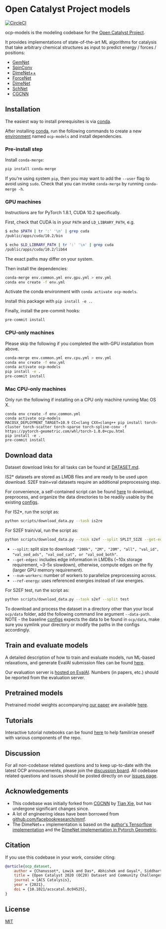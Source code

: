 # Open Catalyst Project models

[![CircleCI](https://circleci.com/gh/Open-Catalyst-Project/ocp.svg?style=shield)](https://circleci.com/gh/Open-Catalyst-Project/ocp)

ocp-models is the modeling codebase for the [Open Catalyst Project](https://opencatalystproject.org/).

It provides implementations of state-of-the-art ML algorithms for catalysis that
take arbitrary chemical structures as input to predict energy / forces / positions:

- [GemNet](https://arxiv.org/abs/2106.08903)
- [SpinConv](https://arxiv.org/abs/2106.09575)
- [DimeNet++](https://arxiv.org/abs/2011.14115)
- [ForceNet](https://arxiv.org/abs/2103.01436)
- [DimeNet](https://arxiv.org/abs/2003.03123)
- [SchNet](https://arxiv.org/abs/1706.08566)
- [CGCNN](https://link.aps.org/doi/10.1103/PhysRevLett.120.145301)

## Installation

The easiest way to install prerequisites is via [conda](https://conda.io/docs/index.html).

After installing [conda](http://conda.pydata.org/), run the following commands
to create a new [environment](https://conda.io/docs/user-guide/tasks/manage-environments.html)
named `ocp-models` and install dependencies.

### Pre-install step

Install `conda-merge`:
```bash
pip install conda-merge
```
If you're using system `pip`, then you may want to add the `--user` flag to avoid using `sudo`.
Check that you can invoke `conda-merge` by running `conda-merge -h`.

### GPU machines

Instructions are for PyTorch 1.8.1, CUDA 10.2 specifically.

First, check that CUDA is in your `PATH` and `LD_LIBRARY_PATH`, e.g.
```bash
$ echo $PATH | tr ':' '\n' | grep cuda
/public/apps/cuda/10.2/bin

$ echo $LD_LIBRARY_PATH | tr ':' '\n' | grep cuda
/public/apps/cuda/10.2/lib64
```

The exact paths may differ on your system.

Then install the dependencies:
```bash
conda-merge env.common.yml env.gpu.yml > env.yml
conda env create -f env.yml
```
Activate the conda environment with `conda activate ocp-models`.

Install this package with `pip install -e .`.

Finally, install the pre-commit hooks:
```bash
pre-commit install
```

### CPU-only machines

Please skip the following if you completed the with-GPU installation from above.

```bash
conda-merge env.common.yml env.cpu.yml > env.yml
conda env create -f env.yml
conda activate ocp-models
pip install -e .
pre-commit install
```

### Mac CPU-only machines

Only run the following if installing on a CPU only machine running Mac OS X.

```
conda env create -f env.common.yml
conda activate ocp-models
MACOSX_DEPLOYMENT_TARGET=10.9 CC=clang CXX=clang++ pip install torch-cluster torch-scatter torch-sparse torch-spline-conv -f https://pytorch-geometric.com/whl/torch-1.8.0+cpu.html
pip install -e .
pre-commit install
```

## Download data

Dataset download links for all tasks can be found at [DATASET.md](https://github.com/Open-Catalyst-Project/ocp/blob/master/DATASET.md).

IS2* datasets are stored as LMDB files and are ready to be used upon download.
S2EF train+val datasets require an additional preprocessing step.

For convenience, a self-contained script can be found [here](https://github.com/Open-Catalyst-Project/ocp/blob/master/scripts/download_data.py) to download, preprocess, and organize the data directories to be readily usable by the existing [configs](https://github.com/Open-Catalyst-Project/ocp/tree/master/configs).

For IS2*, run the script as:

```bash
python scripts/download_data.py --task is2re
```

For S2EF train/val, run the script as:

```bash
python scripts/download_data.py --task s2ef --split SPLIT_SIZE --get-edges --num-workers WORKERS --ref-energy
```

- `--split`: split size to download: `"200k", "2M", "20M", "all", "val_id", "val_ood_ads", "val_ood_cat", or "val_ood_both"`.
- `--get-edges`: includes edge information in LMDBs (~10x storage requirement, ~3-5x slowdown), otherwise, compute edges on the fly (larger GPU memory requirement).
- `--num-workers`: number of workers to parallelize preprocessing across.
- `--ref-energy`: uses referenced energies instead of raw energies.

For S2EF test, run the script as:
```bash
python scripts/download_data.py --task s2ef --split test
```

To download and process the dataset in a directory other than your local `ocp/data` folder, add the following command line argument `--data-path`. NOTE - the baseline [configs](https://github.com/Open-Catalyst-Project/ocp/tree/master/configs) expects the data to be found in `ocp/data`, make sure you symlink your directory or modify the paths in the configs accordingly.


## Train and evaluate models

A detailed description of how to train and evaluate models, run ML-based
relaxations, and generate EvalAI submission files can be found
[here](https://github.com/Open-Catalyst-Project/ocp/blob/master/TRAIN.md).

Our evaluation server is [hosted on EvalAI](https://eval.ai/web/challenges/challenge-page/712/overview).
Numbers (in papers, etc.) should be reported from the evaluation server.

## Pretrained models

Pretrained model weights accompanying [our paper](https://arxiv.org/abs/2010.09990) are available [here](https://github.com/Open-Catalyst-Project/ocp/blob/master/MODELS.md).

## Tutorials

Interactive tutorial notebooks can be found [here](https://github.com/Open-Catalyst-Project/ocp/tree/master/tutorials) to help familirize oneself with various components of the repo.

## Discussion

For all non-codebase related questions and to keep up-to-date with the latest OCP announcements, please join the [discussion board](https://discuss.opencatalystproject.org/). All codebase related questions and issues should be posted directly on our [issues page](https://github.com/Open-Catalyst-Project/ocp/issues).

## Acknowledgements

- This codebase was initially forked from [CGCNN](https://github.com/txie-93/cgcnn)
by [Tian Xie](http://txie.me), but has undergone significant changes since.
- A lot of engineering ideas have been borrowed from [github.com/facebookresearch/mmf](https://github.com/facebookresearch/mmf).
- The DimeNet++ implementation is based on the [author's Tensorflow implementation](https://github.com/klicperajo/dimenet) and the [DimeNet implementation in Pytorch Geometric](https://github.com/rusty1s/pytorch_geometric/blob/master/torch_geometric/nn/models/dimenet.py).

## Citation

If you use this codebase in your work, consider citing:

```bibtex
@article{ocp_dataset,
    author = {Chanussot*, Lowik and Das*, Abhishek and Goyal*, Siddharth and Lavril*, Thibaut and Shuaibi*, Muhammed and Riviere, Morgane and Tran, Kevin and Heras-Domingo, Javier and Ho, Caleb and Hu, Weihua and Palizhati, Aini and Sriram, Anuroop and Wood, Brandon and Yoon, Junwoong and Parikh, Devi and Zitnick, C. Lawrence and Ulissi, Zachary},
    title = {Open Catalyst 2020 (OC20) Dataset and Community Challenges},
    journal = {ACS Catalysis},
    year = {2021},
    doi = {10.1021/acscatal.0c04525},
}
```

## License

[MIT](https://github.com/Open-Catalyst-Project/ocp/blob/master/LICENSE.md)
